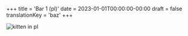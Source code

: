 +++
title = 'Bar 1 (pl)'
date = 2023-01-01T00:00:00-00:00
draft = false
translationKey = 'baz'
+++

![kitten in pl](a.jpg)
